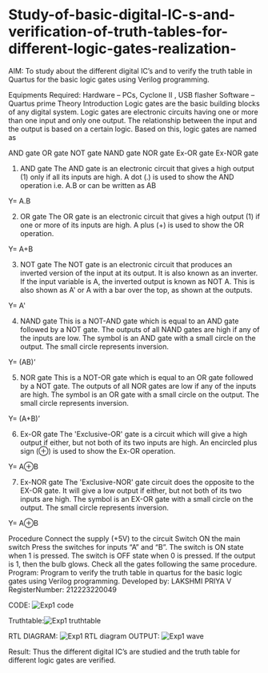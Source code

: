# Study-of-basic-digital-IC-s-and-verification-of-truth-tables-for-different-logic-gates-realization-
 AIM:
To study about the different digital IC’s and to verify the truth table in Quartus for the basic logic gates using Verilog programming.

Equipments Required:
Hardware – PCs, Cyclone II , USB flasher
Software – Quartus prime
Theory
Introduction
Logic gates are the basic building blocks of any digital system. Logic gates are electronic circuits having one or more than one input and only one output. The relationship between the input and the output is based on a certain logic. Based on this, logic gates are named as

AND gate
OR gate
NOT gate
NAND gate
NOR gate
Ex-OR gate
Ex-NOR gate
1) AND gate
The AND gate is an electronic circuit that gives a high output (1) only if all its inputs are high. A dot (.) is used to show the AND operation i.e. A.B or can be written as AB

Y= A.B

2) OR gate
The OR gate is an electronic circuit that gives a high output (1) if one or more of its inputs are high. A plus (+) is used to show the OR operation.

Y= A+B

3) NOT gate
The NOT gate is an electronic circuit that produces an inverted version of the input at its output. It is also known as an inverter. If the input variable is A, the inverted output is known as NOT A. This is also shown as A' or A with a bar over the top, as shown at the outputs.

Y= A'

4) NAND gate
This is a NOT-AND gate which is equal to an AND gate followed by a NOT gate. The outputs of all NAND gates are high if any of the inputs are low. The symbol is an AND gate with a small circle on the output. The small circle represents inversion.

Y= (AB)’

5) NOR gate
This is a NOT-OR gate which is equal to an OR gate followed by a NOT gate. The outputs of all NOR gates are low if any of the inputs are high. The symbol is an OR gate with a small circle on the output. The small circle represents inversion.

Y= (A+B)’

6) Ex-OR gate
The 'Exclusive-OR' gate is a circuit which will give a high output if either, but not both of its two inputs are high. An encircled plus sign (⊕) is used to show the Ex-OR operation.

Y= A⊕B

7) Ex-NOR gate
The 'Exclusive-NOR' gate circuit does the opposite to the EX-OR gate. It will give a low output if either, but not both of its two inputs are high. The symbol is an EX-OR gate with a small circle on the output. The small circle represents inversion.

Y= A⊕B

Procedure
Connect the supply (+5V) to the circuit
Switch ON the main switch
Press the switches for inputs “A” and “B”. The switch is ON state when 1 is pressed. The switch is OFF state when 0 is pressed.
If the output is 1, then the bulb glows.
Check all the gates following the same procedure.
Program: Program to verify the truth table in quartus for the basic logic gates using Verilog programming.
Developed by: LAKSHMI PRIYA V
RegisterNumber:  212223220049 

CODE: 
![Exp1 code](https://github.com/Lakshmi-v-Priya/Study-of-basic-digital-IC-s-and-verification-of-truth-tables-for-different-logic-gates-realization-/assets/151720706/7c7ef825-5baf-46a2-8d4f-2853e09192a8)

Truthtable:![Exp1 truthtable](https://github.com/Lakshmi-v-Priya/Study-of-basic-digital-IC-s-and-verification-of-truth-tables-for-different-logic-gates-realization-/assets/151720706/2336b095-3690-4017-a55f-8caf7ba334b0)

RTL DIAGRAM:
![Exp1 RTL diagram](https://github.com/Lakshmi-v-Priya/Study-of-basic-digital-IC-s-and-verification-of-truth-tables-for-different-logic-gates-realization-/assets/151720706/e5782191-cd5c-4319-a309-57cc475a963a)
 OUTPUT:
 ![Exp1 wave](https://github.com/Lakshmi-v-Priya/Study-of-basic-digital-IC-s-and-verification-of-truth-tables-for-different-logic-gates-realization-/assets/151720706/eaf943f9-bec4-4cf2-ab93-3ad5b46640f0)



Result:
Thus the different digital IC’s are studied and the truth table for different logic gates are verified.
